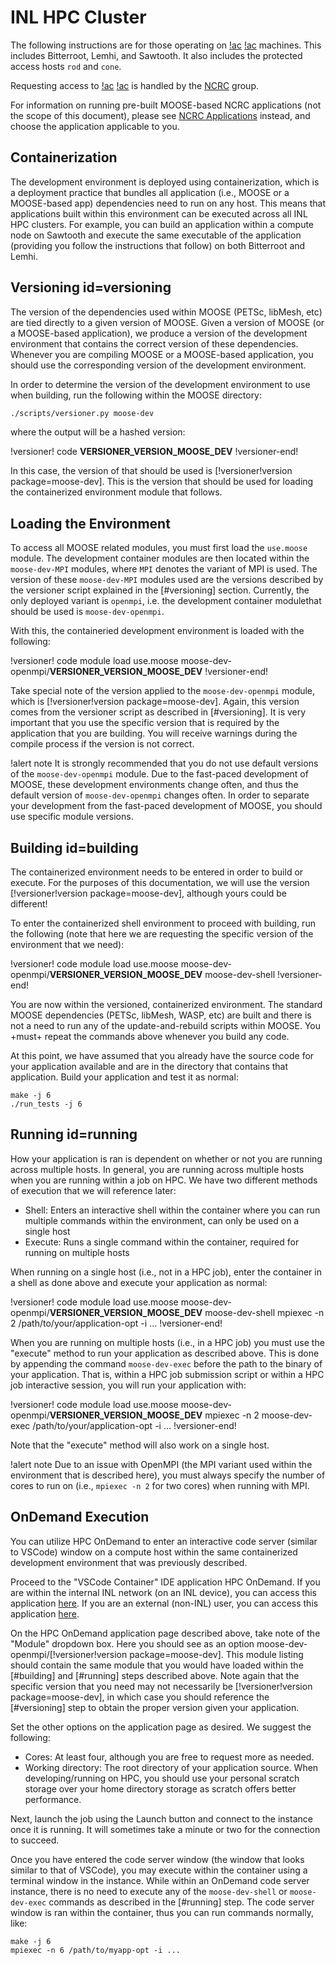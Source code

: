 # INL HPC Cluster

The following instructions are for those operating on [!ac](INL) [!ac](HPC) machines. This includes
Bitterroot, Lemhi, and Sawtooth. It also includes the protected access hosts `rod` and `cone`.

Requesting access to [!ac](INL) [!ac](HPC) is handled by the [NCRC](https://inl.gov/ncrc/) group.

For information on running pre-built MOOSE-based NCRC applications (not the scope of this
document), please see [NCRC Applications](help/inl/applications.md) instead, and choose the
application applicable to you.

## Containerization

The development environment is deployed using containerization, which is a deployment
practice that bundles all application (i.e., MOOSE or a MOOSE-based app) dependencies need to run
on any host. This means that applications built within this environment can be executed
across all INL HPC clusters. For example, you can build an application within a compute node on
Sawtooth and execute the same executable of the application (providing you follow the instructions
that follow) on both Bitterroot and Lemhi.

## Versioning id=versioning

The version of the dependencies used within MOOSE (PETSc, libMesh, etc) are tied directly
to a given version of MOOSE. Given a version of MOOSE (or a MOOSE-based application), we produce
a version of the development environment that contains the correct version of these dependencies.
Whenever you are compiling MOOSE or a MOOSE-based application, you should use the corresponding
version of the development environment.

In order to determine the version of the development environment to use when building, run the
following within the MOOSE directory:

```bash
./scripts/versioner.py moose-dev
```

where the output will be a hashed version:

!versioner! code
__VERSIONER_VERSION_MOOSE_DEV__
!versioner-end!

In this case, the version of that should be used is [!versioner!version package=moose-dev].
This is the version that should be used for loading the containerized environment module that
follows.

## Loading the Environment

To access all MOOSE related modules, you must first load the `use.moose` module. The development
container modules are then located within the `moose-dev-MPI` modules, where `MPI` denotes the variant
of MPI is used. The version of these `moose-dev-MPI` modules used are the versions described by
the versioner script explained in the [#versioning] section. Currently, the only deployed variant is
`openmpi`, i.e. the development container modulethat should be used is `moose-dev-openmpi`.

With this, the containeried development environment is loaded with the following:

!versioner! code
module load use.moose moose-dev-openmpi/__VERSIONER_VERSION_MOOSE_DEV__
!versioner-end!

Take special note of the version applied to the `moose-dev-openmpi` module, which is
[!versioner!version package=moose-dev]. Again, this version comes from the versioner script
as described in [#versioning]. It is very important that you use the specific version that
is required by the application that you are building. You will receive warnings during the
compile process if the version is not correct.

!alert note
It is strongly recommended that you do not use default versions of the `moose-dev-openmpi`
module. Due to the fast-paced development of MOOSE, these development environments change often,
and thus the default version of `moose-dev-openmpi` changes often. In order to separate your
development from the fast-paced development of MOOSE, you should use specific module versions.

## Building id=building

The containerized environment needs to be entered in order to build or execute. For the purposes
of this documentation, we will use the version [!versioner!version package=moose-dev], although
yours could be different!

To enter the containerized shell environment to proceed with building, run the following
(note that here we are requesting the specific version of the environment that we need):

!versioner! code
module load use.moose moose-dev-openmpi/__VERSIONER_VERSION_MOOSE_DEV__
moose-dev-shell
!versioner-end!

You are now within the versioned, containerized environment. The standard
MOOSE dependencies (PETSc, libMesh, WASP, etc) are built and there is not a need to run
any of the update-and-rebuild scripts within MOOSE. You +must+ repeat the commands
above whenever you build any code.

At this point, we have assumed that you already have the source code for your application
available and are in the directory that contains that application. Build your application
and test it as normal:

```
make -j 6
./run_tests -j 6
```

## Running id=running

How your application is ran is dependent on whether or not you are running across multiple
hosts. In general, you are running across multiple hosts when you are running within a job
on HPC. We have two different methods of execution that we will reference later:

- Shell: Enters an interactive shell within the container where you can run multiple commands within the environment, can only be used on a single host
- Execute: Runs a single command within the container, required for running on multiple hosts

When running on a single host (i.e., not in a HPC job), enter the container in a shell as
done above and execute your application as normal:

!versioner! code
module load use.moose moose-dev-openmpi/__VERSIONER_VERSION_MOOSE_DEV__
moose-dev-shell
mpiexec -n 2 /path/to/your/application-opt -i ...
!versioner-end!

When you are running on multiple hosts (i.e., in a HPC job) you must use the "execute"
method to run your application as described above. This is done by appending the command
`moose-dev-exec` before the path to the binary of your application. That is, within a HPC
job submission script or within a HPC job interactive session, you will run your application
with:

!versioner! code
module load use.moose moose-dev-openmpi/__VERSIONER_VERSION_MOOSE_DEV__
mpiexec -n 2 moose-dev-exec /path/to/your/application-opt -i ...
!versioner-end!

Note that the "execute" method will also work on a single host.

!alert note
Due to an issue with OpenMPI (the MPI variant used within the environment that is described here),
you must always specify the number of cores to run on (i.e., `mpiexec -n 2` for two cores) when
running with MPI.

## OnDemand Execution

You can utilize HPC OnDemand to enter an interactive code server (similar to VSCode) window
on a compute host within the same containerized development environment that was previously
described.

Proceed to the "VSCode Container" IDE application HPC OnDemand. If you are within the internal INL
network (on an INL device), you can access this application
[here](https://ondemand.hpc.inl.gov/pun/sys/dashboard/batch_connect/sys/vscode-container/session_contexts/new).
If you are an external (non-INL) user, you can access this application
[here](https://hpcondemand.inl.gov/pun/sys/dashboard/batch_connect/sys/vscode-container/session_contexts/new).

On the HPC OnDemand application page described above, take note of the "Module" dropdown box.
Here you should see as an option moose-dev-openmpi/[!versioner!version package=moose-dev]. This module
listing should contain the same module that you would have loaded within the [#building] and
[#running] steps described above. Note again that the specific version that you need may
not necessarily be [!versioner!version package=moose-dev], in which case you should reference the
[#versioning] step to obtain the proper version given your application.

Set the other options on the application page as desired. We suggest the following:

- Cores: At least four, although you are free to request more as needed.
- Working directory: The root directory of your application source. When developing/running on HPC, you should use your personal scratch storage over your home directory storage as scratch offers better performance.

Next, launch the job using the Launch button and connect to the instance once it is running. It will
sometimes take a minute or two for the connection to succeed.

Once you have entered the code server window (the window that looks similar to that of VSCode),
you may execute within the container using a terminal window in the instance. While within
an OnDemand code server instance, there is no need to execute any of the `moose-dev-shell` or
`moose-dev-exec` commands as described in the [#running] step. The code server window
is ran within the container, thus you can run commands normally, like:

```
make -j 6
mpiexec -n 6 /path/to/myapp-opt -i ...
```
